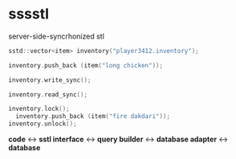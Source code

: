 # sssstl

server-side-syncrhonized stl

```c++
sstd::vector<item> inventory("player3412.inventory");

inventory.push_back (item("long chicken"));

inventory.write_sync();

inventory.read_sync();

inventory.lock();
  inventory.push_back (item("fire dakdari"));
inventory.unlock();
```

__code__ <-> __sstl interface__ <-> __query builder__ <-> __database adapter__ <-> __database__
